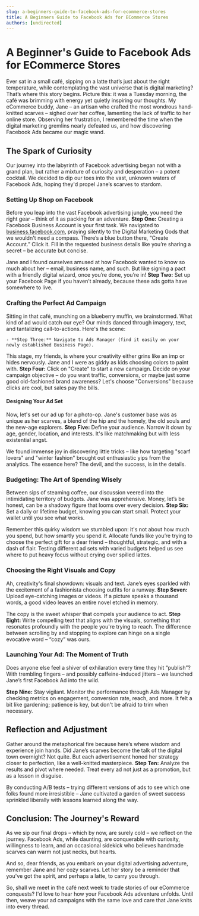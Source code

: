 ```yaml
---
slug: a-beginners-guide-to-facebook-ads-for-ecommerce-stores
title: A Beginners Guide to Facebook Ads for ECommerce Stores
authors: [undirected]
---
```



# A Beginner's Guide to Facebook Ads for ECommerce Stores

Ever sat in a small café, sipping on a latte that’s just about the right temperature, while contemplating the vast universe that is digital marketing? That’s where this story begins. Picture this: it was a Tuesday morning, the café was brimming with energy yet quietly inspiring our thoughts. My eCommerce buddy, Jane – an artisan who crafted the most wondrous hand-knitted scarves – sighed over her coffee, lamenting the lack of traffic to her online store. Observing her frustration, I remembered the time when the digital marketing gremlins nearly defeated us, and how discovering Facebook Ads became our magic wand.

## The Spark of Curiosity

Our journey into the labyrinth of Facebook advertising began not with a grand plan, but rather a mixture of curiosity and desperation – a potent cocktail. We decided to dip our toes into the vast, unknown waters of Facebook Ads, hoping they'd propel Jane’s scarves to stardom.

### Setting Up Shop on Facebook

Before you leap into the vast Facebook advertising jungle, you need the right gear – think of it as packing for an adventure. **Step One:** Creating a Facebook Business Account is your first task. We navigated to [business.facebook.com](https://business.facebook.com/), praying silently to the Digital Marketing Gods that we wouldn't need a compass. There’s a blue button there, “Create Account.” Click it. Fill in the requested business details like you’re sharing a secret – be accurate but concise.

Jane and I found ourselves amused at how Facebook wanted to know so much about her – email, business name, and such. But like signing a pact with a friendly digital wizard, once you’re done, you’re in! **Step Two:** Set up your Facebook Page if you haven’t already, because these ads gotta have somewhere to live.

### Crafting the Perfect Ad Campaign

Sitting in that café, munching on a blueberry muffin, we brainstormed. What kind of ad would catch our eye? Our minds danced through imagery, text, and tantalizing call-to-actions. Here's the scene:

``` 
- **Step Three:** Navigate to Ads Manager (find it easily on your newly established Business Page). 
```

This stage, my friends, is where your creativity either grins like an imp or hides nervously. Jane and I were as giddy as kids choosing colors to paint with. **Step Four:** Click on "Create" to start a new campaign. Decide on your campaign objective – do you want traffic, conversions, or maybe just some good old-fashioned brand awareness? Let's choose "Conversions" because clicks are cool, but sales pay the bills.

#### Designing Your Ad Set

Now, let's set our ad up for a photo-op. Jane's customer base was as unique as her scarves, a blend of the hip and the homely, the old souls and the new-age explorers. **Step Five:** Define your audience. Narrow it down by age, gender, location, and interests. It's like matchmaking but with less existential angst.

We found immense joy in discovering little tricks – like how targeting "scarf lovers" and "winter fashion" brought out enthusiastic yips from the analytics. The essence here? The devil, and the success, is in the details.

### Budgeting: The Art of Spending Wisely

Between sips of steaming coffee, our discussion veered into the intimidating territory of budgets. Jane was apprehensive. Money, let’s be honest, can be a shadowy figure that looms over every decision. **Step Six:** Set a daily or lifetime budget, knowing you can start small. Protect your wallet until you see what works.

Remember this quirky wisdom we stumbled upon: it's not about how much you spend, but how smartly you spend it. Allocate funds like you’re trying to choose the perfect gift for a dear friend – thoughtful, strategic, and with a dash of flair. Testing different ad sets with varied budgets helped us see where to put heavy focus without crying over spilled lattes.

### Choosing the Right Visuals and Copy

Ah, creativity's final showdown: visuals and text. Jane’s eyes sparkled with the excitement of a fashionista choosing outfits for a runway. **Step Seven:** Upload eye-catching images or videos. If a picture speaks a thousand words, a good video leaves an entire novel etched in memory.

The copy is the sweet whisper that compels your audience to act. **Step Eight:** Write compelling text that aligns with the visuals, something that resonates profoundly with the people you're trying to reach. The difference between scrolling by and stopping to explore can hinge on a single evocative word – “cozy” was ours.

### Launching Your Ad: The Moment of Truth

Does anyone else feel a shiver of exhilaration every time they hit “publish”? With trembling fingers – and possibly caffeine-induced jitters – we launched Jane’s first Facebook Ad into the wild.

**Step Nine:** Stay vigilant. Monitor the performance through Ads Manager by checking metrics on engagement, conversion rate, reach, and more. It felt a bit like gardening; patience is key, but don't be afraid to trim when necessary.

## Reflection and Adjustment

Gather around the metaphorical fire because here’s where wisdom and experience join hands. Did Jane’s scarves become the talk of the digital town overnight? Not quite. But each advertisement honed her strategy closer to perfection, like a well-knitted masterpiece. **Step Ten:** Analyze the results and pivot where needed. Treat every ad not just as a promotion, but as a lesson in disguise.

By conducting A/B tests – trying different versions of ads to see which one folks found more irresistible – Jane cultivated a garden of sweet success sprinkled liberally with lessons learned along the way.

## Conclusion: The Journey's Reward

As we sip our final drops – which by now, are surely cold – we reflect on the journey. Facebook Ads, while daunting, are conquerable with curiosity, willingness to learn, and an occasional sidekick who believes handmade scarves can warm not just necks, but hearts.

And so, dear friends, as you embark on your digital advertising adventure, remember Jane and her cozy scarves. Let her story be a reminder that you've got the spirit, and perhaps a latte, to carry you through.

So, shall we meet in the café next week to trade stories of our eCommerce conquests? I'd love to hear how your Facebook Ads adventure unfolds. Until then, weave your ad campaigns with the same love and care that Jane knits into every thread.